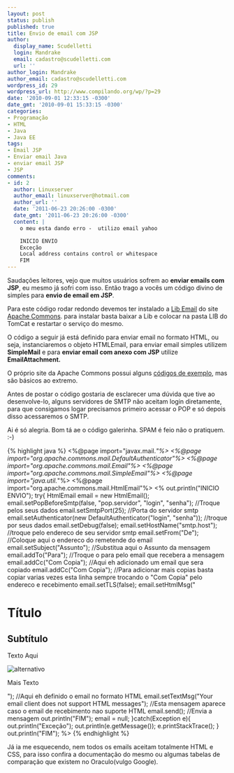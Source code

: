 ```yaml
---
layout: post
status: publish
published: true
title: Envio de email com JSP
author:
  display_name: Scudelletti
  login: Mandrake
  email: cadastro@scudelletti.com
  url: ''
author_login: Mandrake
author_email: cadastro@scudelletti.com
wordpress_id: 29
wordpress_url: http://www.compilando.org/wp/?p=29
date: '2010-09-01 12:33:15 -0300'
date_gmt: '2010-09-01 15:33:15 -0300'
categories:
- Programação
- HTML
- Java
- Java EE
tags:
- Email JSP
- Enviar email Java
- enviar email JSP
- JSP
comments:
- id: 2
  author: Linuxserver
  author_email: linuxserver@hotmail.com
  author_url: ''
  date: '2011-06-23 20:26:00 -0300'
  date_gmt: '2011-06-23 20:26:00 -0300'
  content: |
    o meu esta dando erro -  utilizo email yahoo

    INICIO ENVIO
    Exceção
    Local address contains control or whitespace
    FIM
---
```

Saudações leitores, vejo que muitos usuários sofrem ao **enviar emails com JSP**, eu mesmo já sofri com isso. Então trago a vocês um código divino de simples para **envio de email em JSP**.

Para este código rodar redondo devemos ter instalado a [Lib Email](http://commons.apache.org/email/) do site [Apache Commons](http://commons.apache.org). para instalar basta baixar a Lib e colocar na pasta LIB do TomCat e restartar o serviço do mesmo.

O código a seguir já está definido para enviar email no formato HTML, ou seja, instanciaremos o objeto HTMLEmail, para enviar email simples utilizem **SimpleMail** e para **enviar email com anexo com JSP** utilize **EmailAttachment.**

O próprio site da Apache Commons possui alguns [códigos de exemplo](http://commons.apache.org/email/userguide.html), mas são básicos ao extremo.

Antes de postar o código gostaria de esclarecer uma dúvida que tive ao desenvolve-lo, alguns servidores de SMTP não aceitam login diretamente, para que consigamos logar precisamos primeiro acessar o POP e só depois disso acessaremos o SMTP.

Ai é só alegria. Bom tá ae o código galerinha. SPAM é feio não o pratiquem. :-)

{% highlight java %}
<%@page import="javax.mail.*"%>
<%@page import="org.apache.commons.mail.DefaultAuthenticator"%>
<%@page import="org.apache.commons.mail.Email"%>
<%@page import="org.apache.commons.mail.SimpleEmail"%>
<%@page import="java.util.*"%>
<%@page import="org.apache.commons.mail.HtmlEmail"%>
<%
out.println("INICIO ENVIO");
try{
  HtmlEmail email = new HtmlEmail();
  email.setPopBeforeSmtp(false, "pop.servidor", "login", "senha"); //Troque pelos seus dados
  email.setSmtpPort(25); //Porta do servidor smtp
  email.setAuthenticator(new DefaultAuthenticator("login", "senha")); //troque por seus dados
  email.setDebug(false);
  email.setHostName("smtp.host"); //troque pelo endereco de seu servidor smtp
  email.setFrom("De"); //Coloque aqui o endereco do remetende do email
  email.setSubject("Assunto"); //Substitua aqui o Assunto da mensagem
  email.addTo("Para"); //Troque o para pelo email que recebera a mensagem
  email.addCc("Com Copia"); //Aqui eh adicionado um email que sera copiado
  email.addCc("Com Copia"); //Para adicionar mais copias basta copiar varias vezes esta linha sempre trocando o "Com Copia" pelo endereco e recebimento
  email.setTLS(false);
  email.setHtmlMsg("<html><head></head><body><h1>Título</h1><h2>Subtítulo</h2><p>Texto Aqui</p><img src='http://www.google.com.br/intl/en_com/images/srpr/logo1w.png' alt='alternativo'/><p>Mais Texto</p></body></html>"); //Aqui eh definido o email no formato HTML
  email.setTextMsg("Your email client does not support HTML messages"); //Esta mensagem aparece caso o email de recebimento nao suporte HTML 
  email.send();  //Envia a mensagem
  out.println("FIM");
  email = null;
}catch(Exception e){
  out.println("Exceção");
  out.println(e.getMessage());
  e.printStackTrace();
}
out.println("FIM");
%>
{% endhighlight %}

Já ia me esquecendo, nem todos os emails aceitam totalmente HTML e CSS, para isso confira a documentação do mesmo ou algumas tabelas de comparação que existem no Oraculo(vulgo Google).
